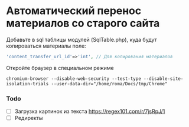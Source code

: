 # Автоматический перенос материалов со старого сайта



Добавьте в sql таблицы модулей (SqlTable.php), куда будут копироваться материалы поле:

```php
'content_transfer_url_id'=>'int', // Для копирования материалов
```



Откройте браузер в специальном режиме

```shell
chromium-browser --disable-web-security --test-type --disable-site-isolation-trials --user-data-dir="/home/roma/Docs/tmp/Chrome"
```



### Todo

- [ ] Загрузка картинок из текста
  https://regex101.com/r/7jsRpJ/1
- [ ] Редиректы
